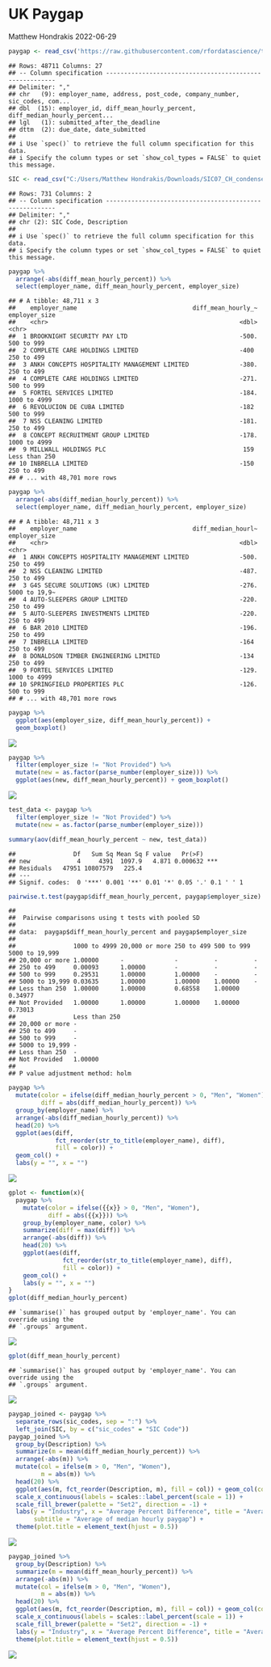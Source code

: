 UK Paygap
================
Matthew Hondrakis
2022-06-29

``` r
paygap <- read_csv('https://raw.githubusercontent.com/rfordatascience/tidytuesday/master/data/2022/2022-06-28/paygap.csv')
```

    ## Rows: 48711 Columns: 27
    ## -- Column specification --------------------------------------------------------
    ## Delimiter: ","
    ## chr   (9): employer_name, address, post_code, company_number, sic_codes, com...
    ## dbl  (15): employer_id, diff_mean_hourly_percent, diff_median_hourly_percent...
    ## lgl   (1): submitted_after_the_deadline
    ## dttm  (2): due_date, date_submitted
    ## 
    ## i Use `spec()` to retrieve the full column specification for this data.
    ## i Specify the column types or set `show_col_types = FALSE` to quiet this message.

``` r
SIC <- read_csv("C:/Users/Matthew Hondrakis/Downloads/SIC07_CH_condensed_list_en.csv")
```

    ## Rows: 731 Columns: 2
    ## -- Column specification --------------------------------------------------------
    ## Delimiter: ","
    ## chr (2): SIC Code, Description
    ## 
    ## i Use `spec()` to retrieve the full column specification for this data.
    ## i Specify the column types or set `show_col_types = FALSE` to quiet this message.

``` r
paygap %>% 
  arrange(-abs(diff_mean_hourly_percent)) %>% 
  select(employer_name, diff_mean_hourly_percent, employer_size)
```

    ## # A tibble: 48,711 x 3
    ##    employer_name                                diff_mean_hourly_~ employer_size
    ##    <chr>                                                     <dbl> <chr>        
    ##  1 BROOKNIGHT SECURITY PAY LTD                               -500. 500 to 999   
    ##  2 COMPLETE CARE HOLDINGS LIMITED                            -400  250 to 499   
    ##  3 ANKH CONCEPTS HOSPITALITY MANAGEMENT LIMITED              -380. 250 to 499   
    ##  4 COMPLETE CARE HOLDINGS LIMITED                            -271. 500 to 999   
    ##  5 FORTEL SERVICES LIMITED                                   -184. 1000 to 4999 
    ##  6 REVOLUCION DE CUBA LIMITED                                -182  500 to 999   
    ##  7 NSS CLEANING LIMITED                                      -181. 250 to 499   
    ##  8 CONCEPT RECRUITMENT GROUP LIMITED                         -178. 1000 to 4999 
    ##  9 MILLWALL HOLDINGS PLC                                      159  Less than 250
    ## 10 INBRELLA LIMITED                                          -150  250 to 499   
    ## # ... with 48,701 more rows

``` r
paygap %>% 
  arrange(-abs(diff_median_hourly_percent)) %>% 
  select(employer_name, diff_median_hourly_percent, employer_size)
```

    ## # A tibble: 48,711 x 3
    ##    employer_name                                diff_median_hourl~ employer_size
    ##    <chr>                                                     <dbl> <chr>        
    ##  1 ANKH CONCEPTS HOSPITALITY MANAGEMENT LIMITED              -500. 250 to 499   
    ##  2 NSS CLEANING LIMITED                                      -487. 250 to 499   
    ##  3 G4S SECURE SOLUTIONS (UK) LIMITED                         -276. 5000 to 19,9~
    ##  4 AUTO-SLEEPERS GROUP LIMITED                               -220. 250 to 499   
    ##  5 AUTO-SLEEPERS INVESTMENTS LIMITED                         -220. 250 to 499   
    ##  6 BAR 2010 LIMITED                                          -196. 250 to 499   
    ##  7 INBRELLA LIMITED                                          -164  250 to 499   
    ##  8 DONALDSON TIMBER ENGINEERING LIMITED                      -134  250 to 499   
    ##  9 FORTEL SERVICES LIMITED                                   -129. 1000 to 4999 
    ## 10 SPRINGFIELD PROPERTIES PLC                                -126. 500 to 999   
    ## # ... with 48,701 more rows

``` r
paygap %>% 
  ggplot(aes(employer_size, diff_mean_hourly_percent)) +
  geom_boxplot()
```

![](Paygap_files/figure-gfm/unnamed-chunk-3-1.png)<!-- -->

``` r
paygap %>% 
  filter(employer_size != "Not Provided") %>% 
  mutate(new = as.factor(parse_number(employer_size))) %>% 
  ggplot(aes(new, diff_mean_hourly_percent)) + geom_boxplot()
```

![](Paygap_files/figure-gfm/unnamed-chunk-3-2.png)<!-- -->

``` r
test_data <- paygap %>% 
  filter(employer_size != "Not Provided") %>% 
  mutate(new = as.factor(parse_number(employer_size)))

summary(aov(diff_mean_hourly_percent ~ new, test_data))
```

    ##                Df   Sum Sq Mean Sq F value   Pr(>F)    
    ## new             4     4391  1097.9   4.871 0.000632 ***
    ## Residuals   47951 10807579   225.4                     
    ## ---
    ## Signif. codes:  0 '***' 0.001 '**' 0.01 '*' 0.05 '.' 0.1 ' ' 1

``` r
pairwise.t.test(paygap$diff_mean_hourly_percent, paygap$employer_size)
```

    ## 
    ##  Pairwise comparisons using t tests with pooled SD 
    ## 
    ## data:  paygap$diff_mean_hourly_percent and paygap$employer_size 
    ## 
    ##                1000 to 4999 20,000 or more 250 to 499 500 to 999 5000 to 19,999
    ## 20,000 or more 1.00000      -              -          -          -             
    ## 250 to 499     0.00093      1.00000        -          -          -             
    ## 500 to 999     0.29531      1.00000        1.00000    -          -             
    ## 5000 to 19,999 0.03635      1.00000        1.00000    1.00000    -             
    ## Less than 250  1.00000      1.00000        0.68558    1.00000    0.34977       
    ## Not Provided   1.00000      1.00000        1.00000    1.00000    0.73013       
    ##                Less than 250
    ## 20,000 or more -            
    ## 250 to 499     -            
    ## 500 to 999     -            
    ## 5000 to 19,999 -            
    ## Less than 250  -            
    ## Not Provided   1.00000      
    ## 
    ## P value adjustment method: holm

``` r
paygap %>% 
  mutate(color = ifelse(diff_median_hourly_percent > 0, "Men", "Women"),
         diff = abs(diff_median_hourly_percent)) %>% 
  group_by(employer_name) %>% 
  arrange(-abs(diff_median_hourly_percent)) %>% 
  head(20) %>% 
  ggplot(aes(diff, 
             fct_reorder(str_to_title(employer_name), diff),
             fill = color)) + 
  geom_col() +
  labs(y = "", x = "")
```

![](Paygap_files/figure-gfm/unnamed-chunk-5-1.png)<!-- -->

``` r
gplot <- function(x){
  paygap %>% 
    mutate(color = ifelse({{x}} > 0, "Men", "Women"),
           diff = abs({{x}})) %>% 
    group_by(employer_name, color) %>% 
    summarize(diff = max(diff)) %>% 
    arrange(-abs(diff)) %>% 
    head(20) %>% 
    ggplot(aes(diff, 
               fct_reorder(str_to_title(employer_name), diff),
               fill = color)) + 
    geom_col() +
    labs(y = "", x = "")
}
gplot(diff_median_hourly_percent)
```

    ## `summarise()` has grouped output by 'employer_name'. You can override using the
    ## `.groups` argument.

![](Paygap_files/figure-gfm/unnamed-chunk-5-2.png)<!-- -->

``` r
gplot(diff_mean_hourly_percent)
```

    ## `summarise()` has grouped output by 'employer_name'. You can override using the
    ## `.groups` argument.

![](Paygap_files/figure-gfm/unnamed-chunk-5-3.png)<!-- -->

``` r
paygap_joined <- paygap %>% 
  separate_rows(sic_codes, sep = ":") %>% 
  left_join(SIC, by = c("sic_codes" = "SIC Code"))
paygap_joined %>% 
  group_by(Description) %>% 
  summarize(m = mean(diff_median_hourly_percent)) %>% 
  arrange(-abs(m)) %>% 
  mutate(col = ifelse(m > 0, "Men", "Women"),
         m = abs(m)) %>% 
  head(20) %>% 
  ggplot(aes(m, fct_reorder(Description, m), fill = col)) + geom_col(color = "black") +
  scale_x_continuous(labels = scales::label_percent(scale = 1)) + 
  scale_fill_brewer(palette = "Set2", direction = -1) +
  labs(y = "Industry", x = "Average Percent Difference", title = "Average Median Gender Paygap Difference",
       subtitle = "Average of median hourly paygap") +
  theme(plot.title = element_text(hjust = 0.5)) 
```

![](Paygap_files/figure-gfm/unnamed-chunk-6-1.png)<!-- -->

``` r
paygap_joined %>% 
  group_by(Description) %>% 
  summarize(m = mean(diff_mean_hourly_percent)) %>% 
  arrange(-abs(m)) %>% 
  mutate(col = ifelse(m > 0, "Men", "Women"),
         m = abs(m)) %>% 
  head(20) %>% 
  ggplot(aes(m, fct_reorder(Description, m), fill = col)) + geom_col(color = "black") +
  scale_x_continuous(labels = scales::label_percent(scale = 1)) + 
  scale_fill_brewer(palette = "Set2", direction = -1) +
  labs(y = "Industry", x = "Average Percent Difference", title = "Average Gender Paygap Difference") +
  theme(plot.title = element_text(hjust = 0.5)) 
```

![](Paygap_files/figure-gfm/unnamed-chunk-6-2.png)<!-- -->
